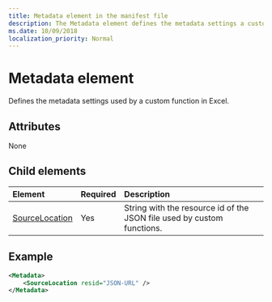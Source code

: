 ```yaml
---
title: Metadata element in the manifest file
description: The Metadata element defines the metadata settings a custom function uses in Excel.
ms.date: 10/09/2018
localization_priority: Normal
---
```


# Metadata element

Defines the metadata settings used by a custom function in Excel.

## Attributes

None

## Child elements

|  Element  |  Required  |  Description  |
|:-----|:-----|:-----|
|  [SourceLocation](customfunctionssourcelocation.md)  |  Yes  | String with the resource id of the JSON file used by custom functions. |

## Example

```xml
<Metadata>
    <SourceLocation resid="JSON-URL" />
</Metadata>
```
